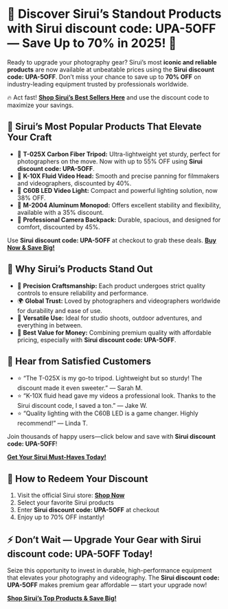 <h1>🌟 Discover Sirui’s Standout Products with Sirui discount code: UPA-5OFF — Save Up to 70% in 2025! 📸</h1>
<p>Ready to upgrade your photography gear? Sirui’s most <strong>iconic and reliable products</strong> are now available at unbeatable prices using the <strong>Sirui discount code: UPA-5OFF</strong>. Don’t miss your chance to save up to <strong>70% OFF</strong> on industry-leading equipment trusted by professionals worldwide.</p>
<p>🔥 Act fast! <a href="https://store.sirui.com/?sca_ref=8845442.lYfQapkN7X&utm_source=affiliates&utm_medium=uppromote&utm_campaign=8845442" target="_blank" rel="noopener noreferrer"><strong>Shop Sirui’s Best Sellers Here</strong></a> and use the discount code to maximize your savings.</p>
<h2>💎 Sirui’s Most Popular Products That Elevate Your Craft</h2>
<ul>
<li>📏 <strong>T-025X Carbon Fiber Tripod:</strong> Ultra-lightweight yet sturdy, perfect for photographers on the move. Now with up to 55% OFF using <strong>Sirui discount code: UPA-5OFF</strong>.</li>
<li>🎥 <strong>K-10X Fluid Video Head:</strong> Smooth and precise panning for filmmakers and videographers, discounted by 40%.</li>
<li>🔦 <strong>C60B LED Video Light:</strong> Compact and powerful lighting solution, now 38% OFF.</li>
<li>🦾 <strong>M-2004 Aluminum Monopod:</strong> Offers excellent stability and flexibility, available with a 35% discount.</li>
<li>🎒 <strong>Professional Camera Backpack:</strong> Durable, spacious, and designed for comfort, discounted by 45%.</li>
</ul>
<p>Use <strong>Sirui discount code: UPA-5OFF</strong> at checkout to grab these deals. <a href="https://store.sirui.com/?sca_ref=8845442.lYfQapkN7X&utm_source=affiliates&utm_medium=uppromote&utm_campaign=8845442" target="_blank" rel="noopener noreferrer"><strong>Buy Now & Save Big!</strong></a></p>
<h2>🌟 Why Sirui’s Products Stand Out</h2>
<ul>
<li>🔧 <strong>Precision Craftsmanship:</strong> Each product undergoes strict quality controls to ensure reliability and performance.</li>
<li>🌍 <strong>Global Trust:</strong> Loved by photographers and videographers worldwide for durability and ease of use.</li>
<li>💼 <strong>Versatile Use:</strong> Ideal for studio shoots, outdoor adventures, and everything in between.</li>
<li>💸 <strong>Best Value for Money:</strong> Combining premium quality with affordable pricing, especially with <strong>Sirui discount code: UPA-5OFF</strong>.</li>
</ul>
<h2>📢 Hear from Satisfied Customers</h2>
<ul>
<li>⭐ “The T-025X is my go-to tripod. Lightweight but so sturdy! The discount made it even sweeter.” — Sarah M.</li>
<li>⭐ “K-10X fluid head gave my videos a professional look. Thanks to the Sirui discount code, I saved a ton.” — Jake W.</li>
<li>⭐ “Quality lighting with the C60B LED is a game changer. Highly recommend!” — Linda T.</li>
</ul>
<p>Join thousands of happy users—click below and save with <strong>Sirui discount code: UPA-5OFF</strong>!</p>
<p><a href="https://store.sirui.com/?sca_ref=8845442.lYfQapkN7X&utm_source=affiliates&utm_medium=uppromote&utm_campaign=8845442" target="_blank" rel="noopener noreferrer"><strong>Get Your Sirui Must-Haves Today!</strong></a></p>
<h2>🚀 How to Redeem Your Discount</h2>
<ol>
<li>Visit the official Sirui store: <a href="https://store.sirui.com/?sca_ref=8845442.lYfQapkN7X&utm_source=affiliates&utm_medium=uppromote&utm_campaign=8845442" target="_blank" rel="noopener noreferrer"><strong>Shop Now</strong></a></li>
<li>Select your favorite Sirui products</li>
<li>Enter <strong>Sirui discount code: UPA-5OFF</strong> at checkout</li>
<li>Enjoy up to 70% OFF instantly!</li>
</ol>
<h2>⚡ Don’t Wait — Upgrade Your Gear with Sirui discount code: UPA-5OFF Today!</h2>
<p>Seize this opportunity to invest in durable, high-performance equipment that elevates your photography and videography. The <strong>Sirui discount code: UPA-5OFF</strong> makes premium gear affordable — start your upgrade now!</p>
<p><a href="https://store.sirui.com/?sca_ref=8845442.lYfQapkN7X&utm_source=affiliates&utm_medium=uppromote&utm_campaign=8845442" target="_blank" rel="noopener noreferrer"><strong>Shop Sirui’s Top Products & Save Big!</strong></a></p>
